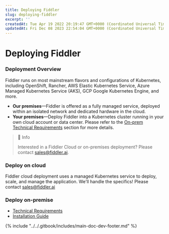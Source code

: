 ```yaml
---
title: Deploying Fiddler
slug: deploying-fiddler
excerpt: ''
createdAt: Tue Apr 19 2022 20:19:47 GMT+0000 (Coordinated Universal Time)
updatedAt: Fri Dec 08 2023 22:54:04 GMT+0000 (Coordinated Universal Time)
---
```


# Deploying Fiddler

### Deployment Overview

Fiddler runs on most mainstream flavors and configurations of Kubernetes, including OpenShift, Rancher, AWS Elastic Kubernetes Service, Azure Managed Kubernetes Service (AKS), GCP Google Kubernetes Engine, and more.

* **Our premises**—Fiddler is offered as a fully managed service, deployed within an isolated network and dedicated hardware in the cloud.
* **Your premises**—Deploy Fiddler into a Kubernetes cluster running in your own cloud account or data center. Please refer to the [On-prem Technical Requirements](technical-requirements.md) section for more details.

> 📘 Info
>
> Interested in a Fiddler Cloud or on-premises deployment? Please contact [sales@fiddler.ai](mailto:sales@fiddler.ai).

### Deploy on cloud

Fiddler cloud deployment uses a managed Kubernetes service to deploy, scale, and manage the application. We'll handle the specifics! Please contact [sales@fiddler.ai](mailto:sales@fiddler.ai)

### Deploy on-premise

* [Technical Requirements](technical-requirements.md)
* [Installation Guide](installation-guide.md)

{% include "../../.gitbook/includes/main-doc-dev-footer.md" %}

